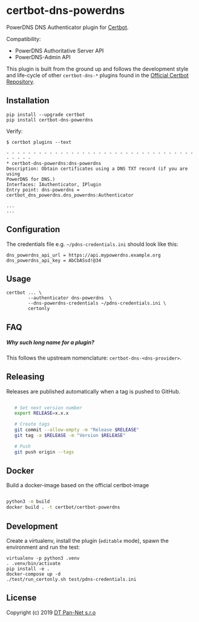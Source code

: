 certbot-dns-powerdns
============

PowerDNS DNS Authenticator plugin for [Certbot](https://certbot.eff.org/).

Compatibility:
* PowerDNS Authoritative Server API
* PowerDNS-Admin API

This plugin is built from the ground up and follows the development style and life-cycle
of other `certbot-dns-*` plugins found in the
[Official Certbot Repository](https://github.com/certbot/certbot).

Installation
------------

```
pip install --upgrade certbot
pip install certbot-dns-powerdns
```

Verify:

```
$ certbot plugins --text

- - - - - - - - - - - - - - - - - - - - - - - - - - - - - - - - - - - - - - - -
* certbot-dns-powerdns:dns-powerdns
Description: Obtain certificates using a DNS TXT record (if you are using
PowerDNS for DNS.)
Interfaces: IAuthenticator, IPlugin
Entry point: dns-powerdns = certbot_dns_powerdns.dns_powerdns:Authenticator

...
...
```

Configuration
-------------

The credentials file e.g. `~/pdns-credentials.ini` should look like this:

```
dns_powerdns_api_url = https://api.mypowerdns.example.org
dns_powerdns_api_key = AbCbASsd!@34
```

Usage
-----


```
certbot ... \
        --authenticator dns-powerdns  \
        --dns-powerdns-credentials ~/pdns-credentials.ini \
        certonly
```

FAQ
-----

##### Why such long name for a plugin?

This follows the upstream nomenclature: `certbot-dns-<dns-provider>`.

Releasing
---------

Releases are published automatically when a tag is pushed to GitHub.

```bash

   # Set next version number
   export RELEASE=x.x.x

   # Create tags
   git commit --allow-empty -m "Release $RELEASE"
   git tag -a $RELEASE -m "Version $RELEASE"

   # Push
   git push origin --tags

```

Docker
------

Build a docker-image based on the official certbot-image

```bash

python3 -m build
docker build . -t certbot/certbot-powerdns

```

Development
-----------

Create a virtualenv, install the plugin (`editable` mode),
spawn the environment and run the test:

```
virtualenv -p python3 .venv
. .venv/bin/activate
pip install -e .
docker-compose up -d
./test/run_certonly.sh test/pdns-credentials.ini
```

License
--------

Copyright (c) 2019 [DT Pan-Net s.r.o](https://github.com/pan-net-security)
